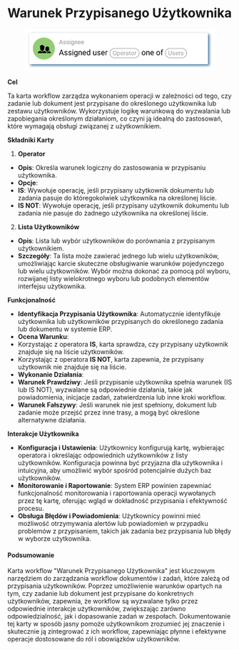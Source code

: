 # Warunek Przypisanego Użytkownika

<figure><img src="../../../.gitbook/assets/userlmn_5e16e9b23626ec1211c753fec5333513.png" alt=""><figcaption></figcaption></figure>

**Cel**

Ta karta workflow zarządza wykonaniem operacji w zależności od tego, czy zadanie lub dokument jest przypisane do określonego użytkownika lub zestawu użytkowników. Wykorzystuje logikę warunkową do wyzwalania lub zapobiegania określonym działaniom, co czyni ją idealną do zastosowań, które wymagają obsługi związanej z użytkownikiem.

**Składniki Karty**

1. **Operator**
* **Opis**: Określa warunek logiczny do zastosowania w przypisaniu użytkownika.
* **Opcje**:
* **IS**: Wywołuje operację, jeśli przypisany użytkownik dokumentu lub zadania pasuje do któregokolwiek użytkownika na określonej liście.
* **IS NOT**: Wywołuje operację, jeśli przypisany użytkownik dokumentu lub zadania nie pasuje do żadnego użytkownika na określonej liście.
2. **Lista Użytkowników**
* **Opis**: Lista lub wybór użytkowników do porównania z przypisanym użytkownikiem.
* **Szczegóły**: Ta lista może zawierać jednego lub wielu użytkowników, umożliwiając karcie skuteczne obsługiwanie warunków pojedynczego lub wielu użytkowników. Wybór można dokonać za pomocą pól wyboru, rozwijanej listy wielokrotnego wyboru lub podobnych elementów interfejsu użytkownika.

**Funkcjonalność**

* **Identyfikacja Przypisania Użytkownika**: Automatycznie identyfikuje użytkownika lub użytkowników przypisanych do określonego zadania lub dokumentu w systemie ERP.
* **Ocena Warunku**:
* Korzystając z operatora **IS**, karta sprawdza, czy przypisany użytkownik znajduje się na liście użytkowników.
* Korzystając z operatora **IS NOT**, karta zapewnia, że przypisany użytkownik nie znajduje się na liście.
* **Wykonanie Działania**:
* **Warunek Prawdziwy**: Jeśli przypisanie użytkownika spełnia warunek (IS lub IS NOT), wyzwalane są odpowiednie działania, takie jak powiadomienia, inicjacje zadań, zatwierdzenia lub inne kroki workflow.
* **Warunek Fałszywy**: Jeśli warunek nie jest spełniony, dokument lub zadanie może przejść przez inne trasy, a mogą być określone alternatywne działania.

**Interakcje Użytkownika**

* **Konfiguracja i Ustawienia**: Użytkownicy konfigurują kartę, wybierając operatora i określając odpowiednich użytkowników z listy użytkowników. Konfiguracja powinna być przyjazna dla użytkownika i intuicyjna, aby umożliwić wybór spośród potencjalnie dużych baz użytkowników.
* **Monitorowanie i Raportowanie**: System ERP powinien zapewniać funkcjonalność monitorowania i raportowania operacji wywołanych przez tę kartę, oferując wgląd w dokładność przypisania i efektywność procesu.
* **Obsługa Błędów i Powiadomienia**: Użytkownicy powinni mieć możliwość otrzymywania alertów lub powiadomień w przypadku problemów z przypisaniem, takich jak zadania bez przypisania lub błędy w wyborze użytkownika.

#### Podsumowanie

Karta workflow "Warunek Przypisanego Użytkownika" jest kluczowym narzędziem do zarządzania workflow dokumentów i zadań, które zależą od przypisania użytkowników. Poprzez umożliwienie warunków opartych na tym, czy zadanie lub dokument jest przypisane do konkretnych użytkowników, zapewnia, że workflow są wyzwalane tylko przez odpowiednie interakcje użytkowników, zwiększając zarówno odpowiedzialność, jak i dopasowanie zadań w zespołach. Dokumentowanie tej karty w sposób jasny pomoże użytkownikom zrozumieć jej znaczenie i skutecznie ją zintegrować z ich workflow, zapewniając płynne i efektywne operacje dostosowane do ról i obowiązków użytkowników.
